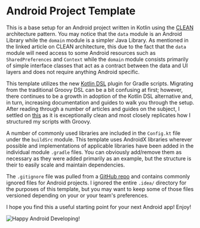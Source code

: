 # Android Project Template

This is a base setup for an Android project written in Kotlin using the
[CLEAN](https://proandroiddev.com/kotlin-clean-architecture-1ad42fcd97fa)
architecture pattern. You may notice that the `data` module is an
Android Library while the `domain` module is a simpler Java Library. As
mentioned in the linked article on CLEAN architecture, this due to the
fact that the `data` module will need access to some Android resources
such as `SharedPreferences` and `Context` while the `domain` module
consists primarily of simple interface classes that act as a contract
between the data and UI layers and does not require anything Android
specific.

This template utilizes the new
[Kotlin DSL](https://docs.gradle.org/current/userguide/kotlin_dsl.html)
plugin for Gradle scripts. Migrating from the traditional Groovy DSL can
be a bit confusing at first; however, there continues to be a growth in
adoption of the Kotlin DSL alternative and, in turn, increasing
documentation and guides to walk you through the setup. After reading
through a number of articles and guides on the subject, I settled on
[this](https://antonioleiva.com/kotlin-dsl-gradle/) as it is
exceptionally clean and most closely replicates how I structured my
scripts with Groovy.

A number of commonly used libraries are included in the `Config.kt` file
under the `buildSrc` module. This template uses AndroidX libraries
wherever possible and implementations of applicable libraries have been
added in the individual module `.gradle` files. You can obviously
add/remove them as necessary as they were added primarily as an example,
but the structure is their to easily scale and maintain dependencies.

The `.gitignore` file was pulled from a
[GitHub repo](https://github.com/github/gitignore/blob/master/Android.gitignore)
and contains commonly ignored files for Android projects. I ignored the
entire `.idea/` directory for the purposes of this template, but you may
want to keep some of those files versioned depending on your or your
team's preferences.

I hope you find this a useful starting point for your next Android app!
Enjoy!

![Happy Android Developing!](https://expocodetech.com/wp-content/uploads/2015/08/android-logo-200x200-200x200.jpg)